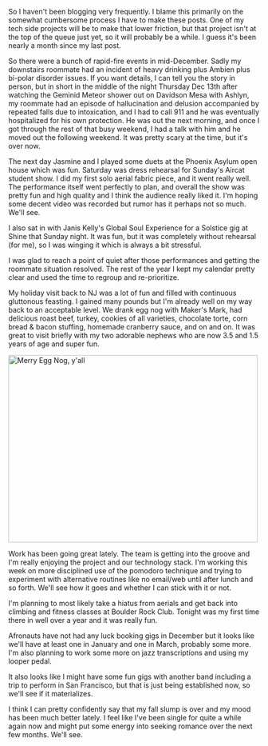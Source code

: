 So I haven't been blogging very frequently. I blame this primarily on the somewhat cumbersome process I have to make these posts. One of my tech side projects will be to make that lower friction, but that project isn't at the top of the queue just yet, so it will probably be a while. I guess it's been nearly a month since my last post.

So there were a bunch of rapid-fire events in mid-December. Sadly my downstairs roommate had an incident of heavy drinking plus Ambien plus bi-polar disorder issues. If you want details, I can tell you the story in person, but in short in the middle of the night Thursday Dec 13th after watching the Geminid Meteor shower out on Davidson Mesa with Ashlyn, my roommate had an episode of hallucination and delusion accompanied by repeated falls due to intoxication, and I had to call 911 and he was eventually hospitalized for his own protection. He was out the next morning, and once I got through the rest of that busy weekend, I had a talk with him and he moved out the following weekend. It was pretty scary at the time, but it's over now.

The next day Jasmine and I played some duets at the Phoenix Asylum open house which was fun. Saturday was dress rehearsal for Sunday's Aircat student show. I did my first solo aerial fabric piece, and it went really well. The performance itself went perfectly to plan, and overall the show was pretty fun and high quality and I think the audience really liked it. I'm hoping some decent video was recorded but rumor has it perhaps not so much. We'll see.

I also sat in with Janis Kelly's Global Soul Experience for a Solstice gig at Shine that Sunday night. It was fun, but it was completely without rehearsal (for me), so I was winging it which is always a bit stressful.

I was glad to reach a point of quiet after those performances and getting the roommate situation resolved. The rest of the year I kept my calendar pretty clear and used the time to regroup and re-prioritize.

My holiday visit back to NJ was a lot of fun and filled with continuous gluttonous feasting. I gained many pounds but I'm already well on my way back to an acceptable level. We drank egg nog with Maker's Mark, had delicious roast beef, turkey, cookies of all varieties, chocolate torte, corn bread & bacon stuffing, homemade cranberry sauce, and on and on. It was great to visit briefly with my two adorable nephews who are now 3.5 and 1.5 years of age and super fun.

<a href="http://www.flickr.com/photos/88096431@N00/8316756824/" title="Merry Egg Nog, y'all by Peter Lyons, on Flickr"><img src="http://farm9.staticflickr.com/8500/8316756824_e49f605ff7.jpg" width="500" height="375" alt="Merry Egg Nog, y'all"></a>

Work has been going great lately. The team is getting into the groove and I'm really enjoying the project and our technology stack. I'm working this week on more disciplined use of the pomodoro technique and trying to experiment with alternative routines like no email/web until after lunch and so forth. We'll see how it goes and whether I can stick with it or not.

I'm planning to most likely take a hiatus from aerials and get back into climbing and fitness classes at Boulder Rock Club. Tonight was my first time there in well over a year and it was really fun.

Afronauts have not had any luck booking gigs in December but it looks like we'll have at least one in January and one in March, probably some more. I'm also planning to work some more on jazz transcriptions and using my looper pedal.

It also looks like I might have some fun gigs with another band including a trip to perform in San Francisco, but that is just being established now, so we'll see if it materializes.

I think I can pretty confidently say that my fall slump is over and my mood has been much better lately. I feel like I've been single for quite a while again now and might put some energy into seeking romance over the next few months. We'll see.
